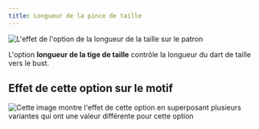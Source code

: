 ```yaml
---
title: Longueur de la pince de taille
---
```


![L'effet de l'option de la longueur de la taille sur le patron](sample.png)

L'option **longueur de la tige de taille** contrôle la longueur du dart de taille vers le bust.

## Effet de cette option sur le motif

![Cette image montre l'effet de cette option en superposant plusieurs variantes qui ont une valeur différente pour cette option](bella_waistdartlength_sample.svg "Effet de cette option sur le motif")
